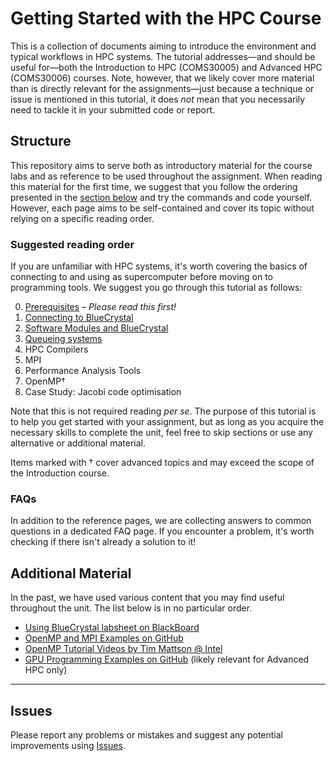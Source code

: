 Getting Started with the HPC Course
===================================


This is a collection of documents aiming to introduce the environment and typical workflows in HPC systems.
The tutorial addresses—and should be useful for—both the Introduction to HPC (COMS30005) and Advanced HPC (COMS30006) courses.
Note, however, that we likely cover more material than is directly relevant for the assignments—just because a technique or issue is mentioned in this tutorial, it does _not_ mean that you necessarily need to tackle it in your submitted code or report.

## Structure

This repository aims to serve both as introductory material for the course labs and as reference to be used throughout the assignment.
When reading this material for the first time, we suggest that you follow the ordering presented in the [section below](#suggested-reading-order) and try the commands and code yourself.
However, each page aims to be self-contained and cover its topic without relying on a specific reading order.

<!-- TODO: Insert links everywhere in this section -->

### Suggested reading order

If you are unfamiliar with HPC systems, it's worth covering the basics of connecting to and using as supercomputer before moving on to programming tools.
We suggest you go through this tutorial as follows:

0. [Prerequisites](0_Prerequisites.md) – _Please read this first!_
1. [Connecting to BlueCrystal](1_Connecting_to_BlueCrystal.md)
2. [Software Modules and BlueCrystal](2_Modules.md)
3. [Queueing systems](3_Queueing_systems.md)
4. HPC Compilers
5. MPI
6. Performance Analysis Tools
7. OpenMP†
8. Case Study: Jacobi code optimisation

<!-- TODO: Advanced HPC–specific pages -->

Note that this is not required reading _per se_.
The purpose of this tutorial is to help you get started with your assignment, but as long as you acquire the necessary skills to complete the unit, feel free to skip sections or use any alternative or additional material.

Items marked with † cover advanced topics and may exceed the scope of the Introduction course.

### FAQs

In addition to the reference pages, we are collecting answers to common questions in a dedicated FAQ page.
If you encounter a problem, it's worth checking if there isn't already a solution to it!

## Additional Material

In the past, we have used various content that you may find useful throughout the unit. The list below is in no particular order.

- [Using BlueCrystal labsheet on BlackBoard](https://www.ole.bris.ac.uk/bbcswebdav/pid-3122083-dt-content-rid-8392438_2/courses/COMS30005_2017/Open%20Access%20for%20CS/labs/intro-handout.pdf)
- [OpenMP and MPI Examples on GitHub](https://github.com/UoB-HPC/hpc-course-examples)
- [OpenMP Tutorial Videos by Tim Mattson @ Intel](https://www.youtube.com/watch?v=nE-xN4Bf8XI&list=PLLX-Q6B8xqZ8n8bwjGdzBJ25X2utwnoEG)
- [GPU Programming Examples on GitHub](https://github.com/UoB-HPC/advanced-hpc-examples) (likely relevant for Advanced HPC only)

<!-- TODO: either move the material from BB here or replace this section with a link toBB -->

----

## Issues

Please report any problems or mistakes and suggest any potential improvements using [Issues](https://github.com/UoB-HPC/hpc-course-getting-started/issues).
